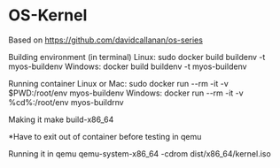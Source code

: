 # OS-Kernel

Based on https://github.com/davidcallanan/os-series

Building environment (in terminal)
Linux:          sudo docker build buildenv -t myos-buildenv
Windows:        docker build buildenv -t myos-buildenv

Running container
Linux or Mac:  sudo docker run --rm -it -v $PWD:/root/env myos-buildenv
Windows:       docker run --rm -it -v %cd%:/root/env myos-buildrnv

Making it
make build-x86_64

*Have to exit out of container before testing in qemu

Running it in qemu
qemu-system-x86_64 -cdrom dist/x86_64/kernel.iso
